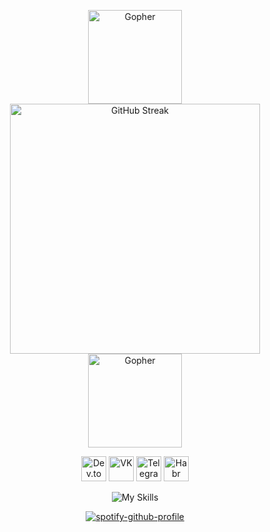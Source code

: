 <div align="center">
    <p><img src="https://gist.githubusercontent.com/GeekTree0101/05d338bb59109fc71871711c6fa49377/raw/3ff868ffcf2f84d419c392667335fe7e9f1bf155/dancing-gopher.gif" alt="Gopher" width="150">
        <img src="https://streak-stats.demolab.com?user=arcxevodov&theme=tokyonight_duo&hide_border=true&date_format=j%20M%5B%20Y%5D&mode=weekly" alt="GitHub Streak" width="400">
        <img src="https://gist.githubusercontent.com/GeekTree0101/05d338bb59109fc71871711c6fa49377/raw/3ff868ffcf2f84d419c392667335fe7e9f1bf155/dancing-gopher.gif" alt="Gopher" width="150">
    </p>
</div>
<div align="center">
    <p><a href="https://dev.to/arcxevodov"><img src="https://img.shields.io/badge/dev.to-0A0A0A?style=for-the-badge&logo=dev.to&logoColor=white&color=black" alt="Dev.to blog" height="40"></a>
        <a href="https://vk.com/dull.knives"><img src="https://img.shields.io/badge/VK-003f5c?style=for-the-badge&color=black&logo=Vk&logoColor=white" alt="VK"  height="40"></a>
        <a href="https://t.me/archevodov"><img src="https://img.shields.io/badge/Telegram-Chat?style=for-the-badge&color=black&logo=telegram&logoColor=white" alt="Telegram" height="40"></a>
        <a href="https://habr.com/archevodov"><img src="https://img.shields.io/badge/Habr-00345c?style=for-the-badge&color=black&logo=habr&logoColor=white" alt="Habr" height="40"></a>
    </p>
</div>
<div align="center">
    <p><img src="https://skillicons.dev/icons?i=js,ts,html,css,go,git,php,linux,figma&theme=light" alt="My Skills"></p>
</div>
<div align="center">
    <p><a href="https://spotify-github-profile.vercel.app/api/view?uid=31a6ofdrxh2crw75tmeysh4ze344&redirect=true"><img src="https://spotify-github-profile.vercel.app/api/view?uid=31a6ofdrxh2crw75tmeysh4ze344&cover_image=false&theme=default&show_offline=false&background_color=121212" alt="spotify-github-profile"></a></p>
</div>
